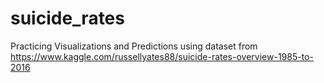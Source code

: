 # suicide_rates
Practicing Visualizations and Predictions using dataset from https://www.kaggle.com/russellyates88/suicide-rates-overview-1985-to-2016
